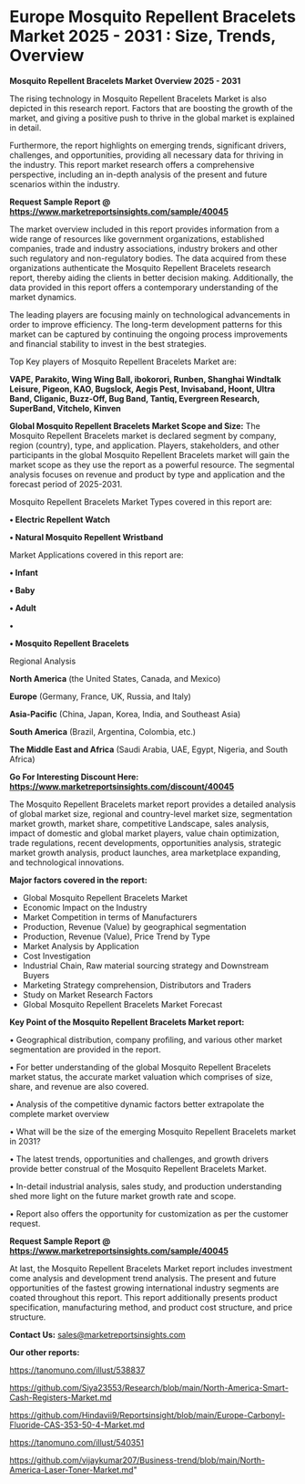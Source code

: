 # Europe Mosquito Repellent Bracelets Market 2025 - 2031 : Size, Trends, Overview

<Strong> Mosquito Repellent Bracelets Market Overview 2025 - 2031</strong>

The rising technology in Mosquito Repellent Bracelets Market is also depicted in this research report. Factors that are boosting the growth of the market, and giving a positive push to thrive in the global market is explained in detail.

Furthermore, the report highlights on emerging trends, significant drivers, challenges, and opportunities, providing all necessary data for thriving in the industry. This report market research offers a comprehensive perspective, including an in-depth analysis of the present and future scenarios within the industry.

<strong>Request Sample Report @ <a href=https://www.marketreportsinsights.com/sample/40045>https://www.marketreportsinsights.com/sample/40045</a></strong>

The market overview included in this report provides information from a wide range of resources like government organizations, established companies, trade and industry associations, industry brokers and other such regulatory and non-regulatory bodies. The data acquired from these organizations authenticate the Mosquito Repellent Bracelets research report, thereby aiding the clients in better decision making. Additionally, the data provided in this report offers a contemporary understanding of the market dynamics.

The leading players are focusing mainly on technological advancements in order to improve efficiency. The long-term development patterns for this market can be captured by continuing the ongoing process improvements and financial stability to invest in the best strategies.

Top Key players of Mosquito Repellent Bracelets Market are:

<strong>VAPE, Parakito, Wing Wing Ball, ibokorori, Runben, Shanghai Windtalk Leisure, Pigeon, KAO, Bugslock, Aegis Pest, Invisaband, Hoont, Ultra Band, Cliganic, Buzz-Off, Bug Band, Tantiq, Evergreen Research, SuperBand, Vitchelo, Kinven</strong>

<strong><b>Global Mosquito Repellent Bracelets Market Scope and Size:</b></strong>
The Mosquito Repellent Bracelets market is declared segment by company, region (country), type, and application. Players, stakeholders, and other participants in the global Mosquito Repellent Bracelets market will gain the market scope as they use the report as a powerful resource. The segmental analysis focuses on revenue and product by type and application and the forecast period of 2025-2031.

Mosquito Repellent Bracelets Market Types covered in this report are:

<strong>•  Electric Repellent Watch

•  Natural Mosquito Repellent Wristband</strong>

Market Applications covered in this report are:

<strong>•  Infant

•  Baby

•  Adult

•  

•  Mosquito Repellent Bracelets</strong> 

Regional Analysis

<strong>North America</strong> (the United States, Canada, and Mexico)

<strong>Europe</strong> (Germany, France, UK, Russia, and Italy)

<strong>Asia-Pacific</strong> (China, Japan, Korea, India, and Southeast Asia)

<strong>South America</strong> (Brazil, Argentina, Colombia, etc.)

<strong>The Middle East and Africa</strong> (Saudi Arabia, UAE, Egypt, Nigeria, and South Africa)

<strong>Go For Interesting Discount Here: <a href=https://www.marketreportsinsights.com/discount/40045>https://www.marketreportsinsights.com/discount/40045</a></strong>

The Mosquito Repellent Bracelets market report provides a detailed analysis of global market size, regional and country-level market size, segmentation market growth, market share, competitive Landscape, sales analysis, impact of domestic and global market players, value chain optimization, trade regulations, recent developments, opportunities analysis, strategic market growth analysis, product launches, area marketplace expanding, and technological innovations.

<strong><b>Major factors covered in the report:</b></strong>
<ul>
  <li>Global Mosquito Repellent Bracelets Market </li>
  <li>Economic Impact on the Industry</li>
  <li>Market Competition in terms of Manufacturers</li>
  <li>Production, Revenue (Value) by geographical segmentation</li>
  <li>Production, Revenue (Value), Price Trend by Type</li>
  <li>Market Analysis by Application</li>
  <li>Cost Investigation</li>
  <li>Industrial Chain, Raw material sourcing strategy and Downstream Buyers</li>
  <li>Marketing Strategy comprehension, Distributors and Traders</li>
  <li>Study on Market Research Factors</li>
  <li>Global Mosquito Repellent Bracelets Market Forecast</li>
</ul>

<strong><b>Key Point of the Mosquito Repellent Bracelets Market report:</b></strong>

• Geographical distribution, company profiling, and various other market segmentation are provided in the report.

• For better understanding of the global Mosquito Repellent Bracelets market status, the accurate market valuation which comprises of size, share, and revenue are also covered.

• Analysis of the competitive dynamic factors better extrapolate the complete market overview

• What will be the size of the emerging Mosquito Repellent Bracelets market in 2031?

• The latest trends, opportunities and challenges, and growth drivers provide better construal of the Mosquito Repellent Bracelets Market.

• In-detail industrial analysis, sales study, and production understanding shed more light on the future market growth rate and scope.

• Report also offers the opportunity for customization as per the customer request.

<strong>Request Sample Report @ <a href=https://www.marketreportsinsights.com/sample/40045>https://www.marketreportsinsights.com/sample/40045</a></strong>

At last, the Mosquito Repellent Bracelets Market report includes investment come analysis and development trend analysis. The present and future opportunities of the fastest growing international industry segments are coated throughout this report. This report additionally presents product specification, manufacturing method, and product cost structure, and price structure.

<strong>Contact Us:</strong>
sales@marketreportsinsights.com

<strong>Our other reports:</strong>

<a href=https://tanomuno.com/illust/538837>https://tanomuno.com/illust/538837</a>

<a href=https://github.com/Siya23553/Research/blob/main/North-America-Smart-Cash-Registers-Market.md>https://github.com/Siya23553/Research/blob/main/North-America-Smart-Cash-Registers-Market.md</a>

<a href=https://github.com/Hindavii9/Reportsinsight/blob/main/Europe-Carbonyl-Fluoride-CAS-353-50-4-Market.md>https://github.com/Hindavii9/Reportsinsight/blob/main/Europe-Carbonyl-Fluoride-CAS-353-50-4-Market.md</a>

<a href=https://tanomuno.com/illust/540351>https://tanomuno.com/illust/540351</a>

<a href=https://github.com/vijaykumar207/Business-trend/blob/main/North-America-Laser-Toner-Market.md>https://github.com/vijaykumar207/Business-trend/blob/main/North-America-Laser-Toner-Market.md</a>"
